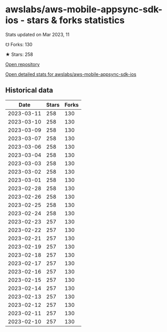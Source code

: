 # awslabs/aws-mobile-appsync-sdk-ios - stars & forks statistics

Stats updated on Mar 2023, 11

☋ Forks: 130

★ Stars: 258

[Open repository](https://github.com/awslabs/aws-mobile-appsync-sdk-ios)

[Open detailed stats for awslabs/aws-mobile-appsync-sdk-ios](https://reviewgithub.com/rep/awslabs/aws-mobile-appsync-sdk-ios)

## Historical data
| Date | Stars | Forks |
|------|-------|-------|
| 2023-03-11 | 258 | 130 | 
| 2023-03-10 | 258 | 130 | 
| 2023-03-09 | 258 | 130 | 
| 2023-03-07 | 258 | 130 | 
| 2023-03-06 | 258 | 130 | 
| 2023-03-04 | 258 | 130 | 
| 2023-03-03 | 258 | 130 | 
| 2023-03-02 | 258 | 130 | 
| 2023-03-01 | 258 | 130 | 
| 2023-02-28 | 258 | 130 | 
| 2023-02-26 | 258 | 130 | 
| 2023-02-25 | 258 | 130 | 
| 2023-02-24 | 258 | 130 | 
| 2023-02-23 | 257 | 130 | 
| 2023-02-22 | 257 | 130 | 
| 2023-02-21 | 257 | 130 | 
| 2023-02-19 | 257 | 130 | 
| 2023-02-18 | 257 | 130 | 
| 2023-02-17 | 257 | 130 | 
| 2023-02-16 | 257 | 130 | 
| 2023-02-15 | 257 | 130 | 
| 2023-02-14 | 257 | 130 | 
| 2023-02-13 | 257 | 130 | 
| 2023-02-12 | 257 | 130 | 
| 2023-02-11 | 257 | 130 | 
| 2023-02-10 | 257 | 130 | 

